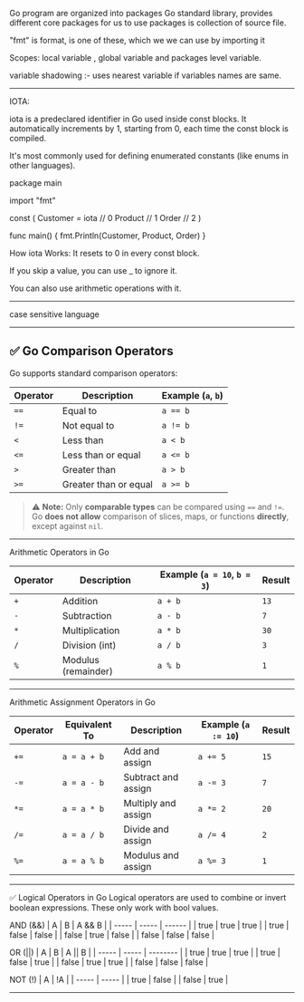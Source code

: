 Go program are organized into packages
Go standard library, provides different core packages for us to use
packages is collection of source file.

"fmt" is format, is one of these, which we we can use by importing it

Scopes:
local variable , global variable and packages level variable.

variable shadowing :- uses nearest variable if variables names are same.

_________________________________________________________________________

IOTA:

iota is a predeclared identifier in Go used inside const blocks. It automatically increments by 1, starting from 0, each time the const block is compiled.

It's most commonly used for defining enumerated constants (like enums in other languages).

package main

import "fmt"

const (
	Customer = iota // 0
	Product         // 1
	Order           // 2
)

func main() {
	fmt.Println(Customer, Product, Order)
}

How iota Works:
It resets to 0 in every const block.

If you skip a value, you can use _ to ignore it.

You can also use arithmetic operations with it.

____________________________________________________________________

case sensitive language

_____________________________________________________________________

## ✅ Go Comparison Operators

Go supports standard comparison operators:

| Operator | Description           | Example (`a`, `b`) |
| -------- | --------------------- | ------------------ |
| `==`     | Equal to              | `a == b`           |
| `!=`     | Not equal to          | `a != b`           |
| `<`      | Less than             | `a < b`            |
| `<=`     | Less than or equal    | `a <= b`           |
| `>`      | Greater than          | `a > b`            |
| `>=`     | Greater than or equal | `a >= b`           |

> ⚠️ **Note:** Only **comparable types** can be compared using `==` and `!=`.
> Go **does not allow** comparison of slices, maps, or functions **directly**, except against `nil`.

_____________________________________________________________________
Arithmetic Operators in Go

| Operator | Description         | Example (`a = 10`, `b = 3`) | Result |
| -------- | ------------------- | --------------------------- | ------ |
| `+`      | Addition            | `a + b`                     | `13`   |
| `-`      | Subtraction         | `a - b`                     | `7`    |
| `*`      | Multiplication      | `a * b`                     | `30`   |
| `/`      | Division (int)      | `a / b`                     | `3`    |
| `%`      | Modulus (remainder) | `a % b`                     | `1`    |

_____________________________________________________________________
Arithmetic Assignment Operators in Go

| Operator | Equivalent To | Description         | Example (`a := 10`) | Result |
| -------- | ------------- | ------------------- | ------------------- | ------ |
| `+=`     | `a = a + b`   | Add and assign      | `a += 5`            | `15`   |
| `-=`     | `a = a - b`   | Subtract and assign | `a -= 3`            | `7`    |
| `*=`     | `a = a * b`   | Multiply and assign | `a *= 2`            | `20`   |
| `/=`     | `a = a / b`   | Divide and assign   | `a /= 4`            | `2`    |
| `%=`     | `a = a % b`   | Modulus and assign  | `a %= 3`            | `1`    |

_____________________________________________________________________
✅ Logical Operators in Go
Logical operators are used to combine or invert boolean expressions. These only work with bool values.

AND (&&)
| A     | B     | A && B |
| ----- | ----- | ------ |
| true  | true  | true   |
| true  | false | false  |
| false | true  | false  |
| false | false | false  |

OR (||)
| A     | B     | A || B |
| ----- | ----- | -------- |
| true  | true  | true     |
| true  | false | true     |
| false | true  | true     |
| false | false | false    |

NOT (!)
| A     | !A    |
| ----- | ----- |
| true  | false |
| false | true  |

_______________________________________________________________________










